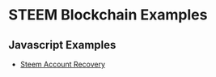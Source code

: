 # STEEM Blockchain Examples

## Javascript Examples
- [Steem Account Recovery](javascript/account_recovery/README.md)